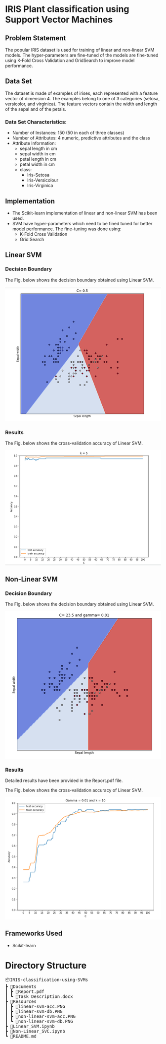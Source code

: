 # IRIS Plant classification using Support Vector Machines

## Problem Statement

The popular IRIS dataset is used for training of linear and non-linear SVM models. The hyper-parameters are fine-tuned of the models are fine-tuned using K-Fold Cross Validation and GridSearch to improve model performance.

## Data Set

The dataset is made of examples of irises, each represented with a feature vector of dimension 4.
The examples belong to one of 3 categories (setosa, versicolor, and virginica). The feature vectors
contain the width and length of the sepal and of the petals.

### Data Set Characteristics:

- Number of Instances: 150 (50 in each of three classes)
- Number of Attributes: 4 numeric, predictive attributes and the class
- Attribute Information:
  - sepal length in cm
  - sepal width in cm
  - petal length in cm
  - petal width in cm
  - class:
    - Iris-Setosa
    - Iris-Versicolour
    - Iris-Virginica

## Implementation

- The Scikit-learn implementation of linear and non-linear SVM has been used.
- SVM have hyper-parameters which need to be fined tuned for better model performance. The fine-tuning was done using:
  - K-Fold Cross Validation
  - Grid Search

## Linear SVM

### Decision Boundary

The Fig. below shows the decision boundary obtained using Linear SVM.

<p align="center">
<img src="/Resources/linear-svm-db.PNG">
</p>

### Results

The Fig. below shows the cross-validation accuracy of Linear SVM.

<p align="center">
<img src="/Resources/linear-svm-acc.PNG">
</p>

## Non-Linear SVM

### Decision Boundary

The Fig. below shows the decision boundary obtained using Linear SVM.

<p align="center">
<img src="/Resources/non-linear-svm-db.PNG">
</p>

### Results

Detailed results have been provided in the Report.pdf file.

The Fig. below shows the cross-validation accuracy of Linear SVM.

<p align="center">
<img src="/Resources/non-linear-svm-acc.PNG">
</p>

## Frameworks Used

- Scikit-learn

# Directory Structure

<pre>
📦IRIS-classification-using-SVMs
┣ 📂Documents
┃ ┣ 📜Report.pdf
┃ ┗ 📜Task Description.docx
┣ 📂Resources
┃ ┣ 📜linear-svm-acc.PNG
┃ ┣ 📜linear-svm-db.PNG
┃ ┣ 📜non-linear-svm-acc.PNG
┃ ┗ 📜non-linear-svm-db.PNG
┣ 📜Linear_SVM.ipynb
┣ 📜Non-Linear_SVC.ipynb
┗ 📜README.md
</pre>
